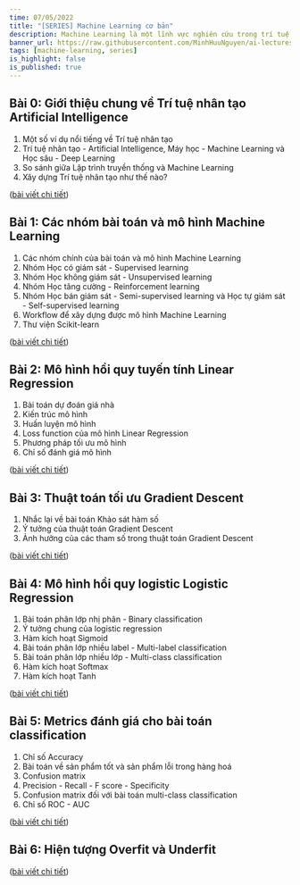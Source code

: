 ```yaml
---
time: 07/05/2022
title: "[SERIES] Machine Learning cơ bản"
description: Machine Learning là một lĩnh vực nghiên cứu trong trí tuệ nhân tạo, mà mục tiêu là phát triển các kỹ thuật giúp máy tính học từ dữ liệu. Bài viết này sẽ tổng hợp danh sách một số kiến thức cơ bản nhất về Machine Learning như các thuật toán ML cơ bản, cách chia dữ liệu, cách đánh giá mô hình, cách tinh chỉnh mô hình ...
banner_url: https://raw.githubusercontent.com/MinhHuuNguyen/ai-lectures/refs/heads/master/3_machine_learning/images/0-ai-introduction/ai_vs_ml_vs_dl.png
tags: [machine-learning, series]
is_highlight: false
is_published: true
---
```


## Bài 0: Giới thiệu chung về Trí tuệ nhân tạo Artificial Intelligence

1. Một số ví dụ nổi tiếng về Trí tuệ nhân tạo
2. Trí tuệ nhân tạo - Artificial Intelligence, Máy học - Machine Learning và Học sâu - Deep Learning
3. So sánh giữa Lập trình truyền thống và Machine Learning
4. Xây dựng Trí tuệ nhân tạo như thế nào?

([bài viết chi tiết](/blog/gioi-thieu-chung-ve-tri-tue-nhan-tao-artificial-intelligence))

## Bài 1: Các nhóm bài toán và mô hình Machine Learning

1. Các nhóm chính của bài toán và mô hình Machine Learning
2. Nhóm Học có giám sát - Supervised learning
3. Nhóm Học không giám sát - Unsupervised learning
4. Nhóm Học tăng cường - Reinforcement learning
5. Nhóm Học bán giám sát - Semi-supervised learning và Học tự giám sát - Self-supervised learning
6. Workflow để xây dựng được mô hình Machine Learning
7. Thư viện Scikit-learn

([bài viết chi tiết](/blog/cac-nhom-bai-toan-va-mo-hinh-machine-learning))

## Bài 2: Mô hình hồi quy tuyến tính Linear Regression

1. Bài toán dự đoán giá nhà
2. Kiến trúc mô hình
3. Huấn luyện mô hình
4. Loss function của mô hình Linear Regression
5. Phương pháp tối ưu mô hình
6. Chỉ số đánh giá mô hình

([bài viết chi tiết](/blog/mo-hinh-hoi-quy-tuyen-tinh-linear-regression))

## Bài 3:  Thuật toán tối ưu Gradient Descent

1. Nhắc lại về bài toán Khảo sát hàm số
2. Ý tưởng của thuật toán Gradient Descent
3. Ảnh hưởng của các tham số trong thuật toán Gradient Descent

([bài viết chi tiết](/blog/thuat-toan-toi-uu-gradient-descent))

## Bài 4: Mô hình hồi quy logistic Logistic Regression

1. Bài toán phân lớp nhị phân - Binary classification
2. Ý tưởng chung của logistic regression
3. Hàm kích hoạt Sigmoid
4. Bài toán phân lớp nhiều label - Multi-label classification
5. Bài toán phân lớp nhiều lớp - Multi-class classification
6. Hàm kích hoạt Softmax
7. Hàm kích hoạt Tanh

([bài viết chi tiết](/blog/mo-hinh-hoi-quy-logistic-logistic-regression))

## Bài 5: Metrics đánh giá cho bài toán classification

1. Chỉ số Accuracy
2. Bài toán về sản phẩm tốt và sản phẩm lỗi trong hàng hoá
3. Confusion matrix
4. Precision - Recall - F score - Specificity
5. Confusion matrix đối với bài toán multi-class classification
6. Chỉ số ROC - AUC

([bài viết chi tiết](/blog/metrics-danh-gia-cho-bai-toan-classification))

## Bài 6: Hiện tượng Overfit và Underfit

([bài viết chi tiết](/blog/hien-tuong-overfit-va-underfit))
